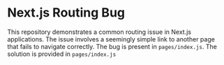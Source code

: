 # Next.js Routing Bug

This repository demonstrates a common routing issue in Next.js applications.  The issue involves a seemingly simple link to another page that fails to navigate correctly. The bug is present in `pages/index.js`. The solution is provided in `pages/index.js`